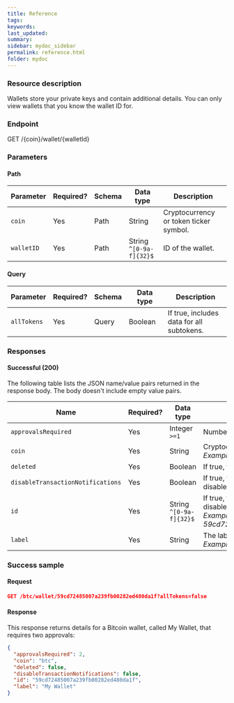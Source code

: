 ```yaml
---
title: Reference
tags:
keywords:
last_updated:
summary:
sidebar: mydoc_sidebar
permalink: reference.html
folder: mydoc
---
```


### Resource description
Wallets store your private keys and contain additional details. You can only view wallets that you know the wallet ID for.

### Endpoint
<div class="alert alert-success"><span class="label label-info">GET</span> /{coin}/wallet/{walletId}</div>

### Parameters

#### Path
<table>
<colgroup>
<col width="15%" />
<col width="15%" />
<col width="15%" />
<col width="20%" />
<col width="70%" />
</colgroup>
<thead>
<tr class="header">
<th>Parameter</th>
<th>Required?</th>
<th>Schema</th>
<th>Data type</th>
<th>Description</th>
</tr>
</thead>
<tbody>
<tr>
<td><code>coin</code></td>
<td>Yes</td>
<td>Path</td>
<td>String</td>
<td>Cryptocurrency or token ticker symbol.</td>
</tr>
<tr>
<td><code>walletID</code></td>
<td>Yes</td>
<td>Path</td>
<td>String<br><code>^[0-9a-f]{32}$</code></td>
<td>ID of the wallet.</td>
</tr>
</tbody>
</table>

#### Query

<table>
<colgroup>
<col width="15%" />
<col width="15%" />
<col width="15%" />
<col width="20%" />
<col width="70%" />
</colgroup>
<thead>
<tr class="header">
<th>Parameter</th>
<th>Required?</th>
<th>Schema</th>
<th>Data type</th>
<th>Description</th>
</tr>
</thead>
<tbody>
<tr>
<td><code>allTokens</code></td>
<td>Yes</td>
<td>Query</td>
<td>Boolean</td>
<td>If true, includes data for all subtokens.</td>
</tr>
</tbody>
</table>

### Responses

#### Successful (200)
The following table lists the JSON name/value pairs returned in the response body. The body doesn't include empty value pairs.

<table>
<colgroup>
<col width="15%" />
<col width="15%" />
<col width="35%" />
<col width="70%" />
</colgroup>
<thead>
<tr class="header">
<th>Name</th>
<th>Required?</th>
<th>Data type</th>
<th>Description</th>
</tr>
</thead>
<tbody>
<tr>
<td><code>approvalsRequired</code></td>
<td>Yes</td>
<td>Integer<br><code>>=1</code></td>
<td>Number of approvals required.</td>
</tr>
<tr>
<td><code>coin</code></td>
<td>Yes</td>
<td>String</td>
<td>Cryptocurrency or token ticker symbol.<br><i>Example: btc</i></td>
</tr>
<tr>
<td><code>deleted</code></td>
<td>Yes</td>
<td>Boolean</td>
<td>If true, the wallet was deleted.</td>
</tr>
<tr>
<td><code>disableTransactionNotifications</code></td>
<td>Yes</td>
<td>Boolean</td>
<td>If true, transaction notifications are disabled.</td>
</tr>
<tr>
<td><code>id</code></td>
<td>Yes</td>
<td>String<br><code>^[0-9a-f]{32}$</code></td>
<td>If true, transaction notifications are disabled.<br><i>Example: 59cd72485007a239fb00282ed480da1f</i></td>
</tr>
<tr>
<td><code>label</code></td>
<td>Yes</td>
<td>String</td>
<td>The label or name of the wallet.<br><i>Example: My Wallet</i></td>
</tr>
</tbody>
</table>

### Success sample

#### Request
```json
GET /btc/wallet/59cd72485007a239fb00282ed480da1f?allTokens=false
```

#### Response
This response returns details for a Bitcoin wallet, called My Wallet, that requires two approvals:
```json
{
  "approvalsRequired": 2,
  "coin": "btc",
  "deleted": false,
  "disableTransactionNotifications": false,
  "id": "59cd72485007a239fb00282ed480da1f",
  "label": "My Wallet"
}
```
